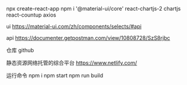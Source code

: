 npx create-react-app
npm i '@material-ui/core' react-chartjs-2 chartjs react-countup axios

ui
https://material-ui.com/zh/components/selects/#api

api
https://documenter.getpostman.com/view/10808728/SzS8rjbc

仓库
github

静态资源网络托管的综合平台
https://www.netlify.com/

运行命令
npm i
npm start
npm run build
